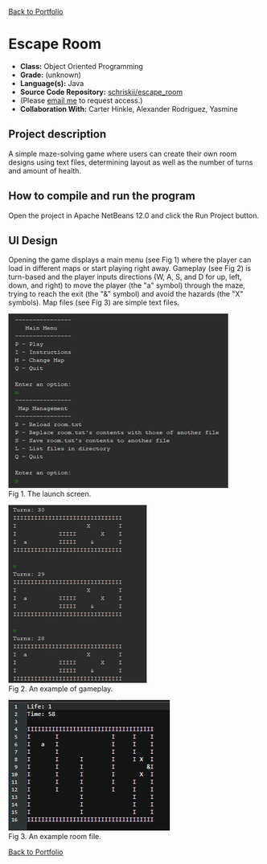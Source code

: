 [Back to Portfolio](./)

Escape Room
===============

-   **Class:** Object Oriented Programming
-   **Grade:** (unknown)
-   **Language(s):** Java
-   **Source Code Repository:** [schriskii/escape_room](https://github.com/schriskii/escape_room/)
-   
    (Please [email me](mailto:sckoenig@csustudent.net?subject=GitHub%20Access) to request access.)
-   **Collaboration With:** Carter Hinkle, Alexander Rodriguez, Yasmine

## Project description

A simple maze-solving game where users can create their own room designs using text files, determining layout as well as the number of turns and amount of health.

## How to compile and run the program

Open the project in Apache NetBeans 12.0 and click the Run Project button.

## UI Design

Opening the game displays a main menu (see Fig 1) where the player can load in different maps or start playing right away. Gameplay (see Fig 2) is turn-based and the player inputs directions (W, A, S, and D for up, left, down, and right) to move the player (the "a" symbol) through the maze, trying to reach the exit (the "&" symbol) and avoid the hazards (the "X" symbols). Map files (see Fig 3) are simple text files.

![screenshot](images/escape_room1.png)  
Fig 1. The launch screen.

![screenshot](images/escape_room2.png)  
Fig 2. An example of gameplay.

![screenshot](images/escape_room3.png)  
Fig 3. An example room file.

[Back to Portfolio](./)
